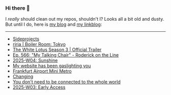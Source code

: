 ### Hi there 👋

I _really_ should clean out my repos, shouldn't I? Looks all a bit old and dusty. But until I do, here is [my blog](https://lostfocus.de/) and [my linkblog](https://dominikschwind.com/links):

--- 

<!-- POST-LIST:START -->
- [Sideprojects](https://lostfocus.de/2025/01/28/sideprojects/)
- [riria | Boiler Room: Tokyo](https://www.youtube.com/watch?v=Fa8LQLy4C5A)
- [The White Lotus Season 3 | Official Trailer](https://www.youtube.com/watch?v=XwQRkOK5KC4)
- [Ep. 566: &quot;My Talking Chair&quot; - Roderick on the Line](https://www.merlinmann.com/roderick/ep-566-my-talking-chair.html)
- [2025-W04: Sunshine](https://lostfocus.de/2025/01/26/2025-w04-sunshine/)
- [My website has been gaslighting you](https://daverupert.com/2025/01/color-hue-rotating-gaslight/)
- [Frankfurt Airport Mini Metro](https://www.youtube.com/watch?v=ScLa2EZ1FIg)
- [Changing](https://adactio.com/journal/21656)
- [You don&#39;t need to be connected to the whole world](https://82mhz.net/posts/2025/01/you-dont-need-to-be-connected-to-the-whole-world/)
- [2025-W03: Early Access](https://lostfocus.de/2025/01/19/2025-w03-early-access/)
<!-- POST-LIST:END -->

<!--
**lostfocus/lostfocus** is a ✨ _special_ ✨ repository because its `README.md` (this file) appears on your GitHub profile.

Here are some ideas to get you started:

- 🔭 I’m currently working on ...
- 🌱 I’m currently learning ...
- 👯 I’m looking to collaborate on ...
- 🤔 I’m looking for help with ...
- 💬 Ask me about ...
- 📫 How to reach me: ...
- 😄 Pronouns: ...
- ⚡ Fun fact: ...
-->
